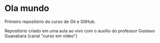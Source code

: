# Ola mundo
 Primeiro repositório do curso de Git e GitHub.

Repositório criado em uma aula ao vivo com o auxílio do professor Gustavo Guanabara (canal "curso em vídeo")